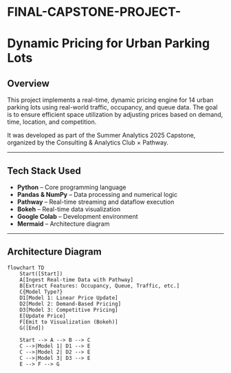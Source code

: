 # FINAL-CAPSTONE-PROJECT-






# Dynamic Pricing for Urban Parking Lots

## Overview

This project implements a real-time, dynamic pricing engine for 14 urban parking lots using real-world traffic, occupancy, and queue data. The goal is to ensure efficient space utilization by adjusting prices based on demand, time, location, and competition.

It was developed as part of the Summer Analytics 2025 Capstone, organized by the Consulting & Analytics Club × Pathway.

---

## Tech Stack Used

- **Python** – Core programming language
- **Pandas & NumPy** – Data processing and numerical logic
- **Pathway** – Real-time streaming and dataflow execution
- **Bokeh** – Real-time data visualization
- **Google Colab** – Development environment
- **Mermaid** – Architecture diagram

---

## Architecture Diagram

```mermaid
flowchart TD
    Start([Start])
    A[Ingest Real-time Data with Pathway]
    B[Extract Features: Occupancy, Queue, Traffic, etc.]
    C{Model Type?}
    D1[Model 1: Linear Price Update]
    D2[Model 2: Demand-Based Pricing]
    D3[Model 3: Competitive Pricing]
    E[Update Price]
    F[Emit to Visualization (Bokeh)]
    G([End])

    Start --> A --> B --> C
    C -->|Model 1| D1 --> E
    C -->|Model 2| D2 --> E
    C -->|Model 3| D3 --> E
    E --> F --> G





